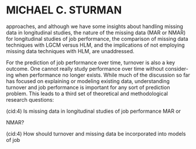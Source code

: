 # MICHAEL C. STURMAN

approaches, and although we have some insights about handling missing data in longitudinal studies, the nature of the missing data (MAR or NMAR) for longitudinal studies of job performance, the comparison of missing data techniques with LGCM versus HLM, and the implications of not employing missing data techniques with HLM, are unaddressed.

For the prediction of job performance over time, turnover is also a key outcome. One cannot really study performance over time without consider- ing when performance no longer exists. While much of the discussion so far has focused on explaining or modeling existing data, understanding turnover and job performance is important for any sort of prediction problem. This leads to a third set of theoretical and methodological research questions:

(cid:4) Is missing data in longitudinal studies of job performance MAR or

NMAR?

(cid:4) How should turnover and missing data be incorporated into models of job